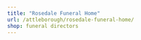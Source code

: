 ```yaml
---
title: "Rosedale Funeral Home"
url: /attleborough/rosedale-funeral-home/
shop: funeral directors
---
```

